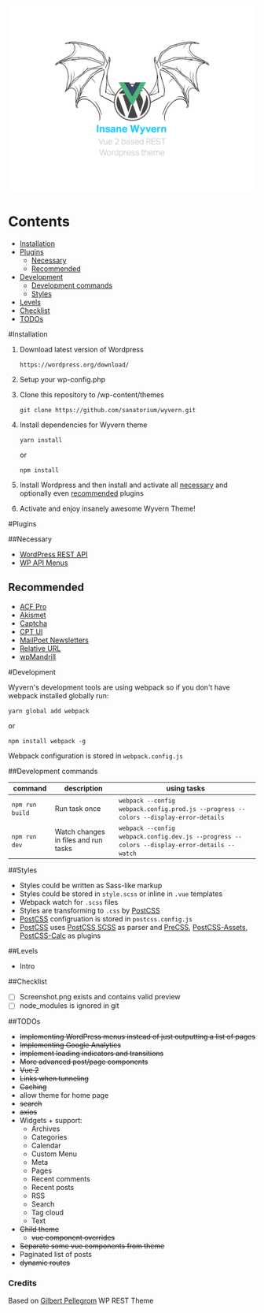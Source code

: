 ![Insane Wyvern](/screenshot.png?raw=true)


# Contents
- [Installation](#installation)
- [Plugins](#plugins)
    - [Necessary](#necessary-plugins)
    - [Recommended](#recommended-plugins)
- [Development](#development)
    - [Development commands](#development-cmds)
    - [Styles](#styles)
- [Levels](#levels)
- [Checklist](#checklist)
- [TODOs](#todos)

#<a name="installation"></a>Installation

1. Download latest version of Wordpress

    ```
    https://wordpress.org/download/
    ```

2. Setup your wp-config.php

3. Clone this repository to /wp-content/themes

    ```
    git clone https://github.com/sanatorium/wyvern.git
    ```

4. Install dependencies for Wyvern theme

    ```
    yarn install
    ```

    or

    ```
    npm install
    ```

5. Install Wordpress and then install and activate all [necessary](#necessary-plugins) and optionally even [recommended](#recommended-plugins)  plugins

6. Activate and enjoy insanely awesome Wyvern Theme!

#<a name="plugins"></a>Plugins

##<a name="necessary-plugins"></a>Necessary

* [WordPress REST API][rest-api]
* [WP API Menus][wp-api-menus]

## <a name="recommended-plugins"></a>Recommended

* [ACF Pro][acf]
* [Akismet][akismet]
* [Captcha][captcha]
* [CPT UI][cptui]
* [MailPoet Newsletters][mailpoet]
* [Relative URL][relative-url]
* [wpMandrill][wpmandrill]

#<a name="development"></a>Development

Wyvern's development tools are using webpack so if you don't have webpack installed globally run:


```
yarn global add webpack
```

or

```
npm install webpack -g
```

Webpack configuration is stored in ``webpack.config.js``

##<a name="development-cmds"></a>Development commands


| command           | description                          | using tasks                                                                                    |
|-------------------|--------------------------------------|------------------------------------------------------------------------------------------------|
| ``npm run build`` | Run task once                        | ``webpack --config webpack.config.prod.js --progress --colors --display-error-details``        |
| ``npm run dev``   | Watch changes in files and run tasks | ``webpack --config webpack.config.dev.js --progress --colors --display-error-details --watch`` |

##<a name="styles"></a>Styles

- Styles could be written as Sass-like markup
- Styles could be stored in ``style.scss`` or inline in ``.vue`` templates
- Webpack watch for ``.scss`` files
- Styles are transforming to ``.css`` by [PostCSS][post-css]
- [PostCSS][post-css] configruation is stored in ``postcss.config.js``
- [PostCSS][post-css] uses [PostCSS SCSS][postcss-scss] as parser and [PreCSS][precss], [PostCSS-Assets][postcss-assets], [PostCSS-Calc][postcss-calc] as plugins 


##<a name="levels"></a>Levels

- Intro

##<a name="checklist"></a>Checklist

- [ ] Screenshot.png exists and contains valid preview
- [ ] node_modules is ignored in git

##<a name="todos"></a>TODOs

* ~~Implementing WordPress menus instead of just outputting a list of pages~~
* ~~Implementing Google Analytics~~
* ~~Implement loading indicators and transitions~~
* ~~More advanced post/page components~~
* ~~Vue 2~~
* ~~Links when tunneling~~
* ~~Caching~~
* allow theme for home page
* ~~search~~
* ~~axios~~
* Widgets + support:
  - Archives
  - Categories
  - Calendar
  - Custom Menu
  - Meta
  - Pages
  - Recent comments
  - Recent posts
  - RSS
  - Search
  - Tag cloud
  - Text
* ~~Child theme~~
  * ~~vue component overrides~~
* ~~Separate some vue components from theme~~
* Paginated list of posts
* ~~dynamic routes~~

### Credits

Based on [Gilbert Pellegrom](http://gilbert.pellegrom.me) WP REST Theme

[acf-account]: https://www.advancedcustomfields.com/my-account/
[akismet]: https://wordpress.org/plugins/akismet/
[captcha]: https://wordpress.org/plugins/captcha/
[rest-api]: https://wordpress.org/plugins/rest-api/
[wp-api-menus]: https://wordpress.org/plugins/wp-api-menus/
[relative-url]: https://wordpress.org/plugins/relative-url/
[wpmandrill]: https://wordpress.org/plugins/wpmandrill/
[mailpoet]: https://wordpress.org/plugins/wysija-newsletters/
[acf]: https://wordpress.org/plugins/advanced-custom-fields/
[cptui]: https://wordpress.org/plugins/custom-post-type-ui/
[post-css]: https://github.com/postcss/postcss
[postcss-scss]: https://github.com/postcss/postcss-scss
[precss]: https://github.com/jonathantneal/precss
[postcss-assets]: https://github.com/assetsjs/postcss-assets
[postcss-calc]: https://github.com/postcss/postcss-calc